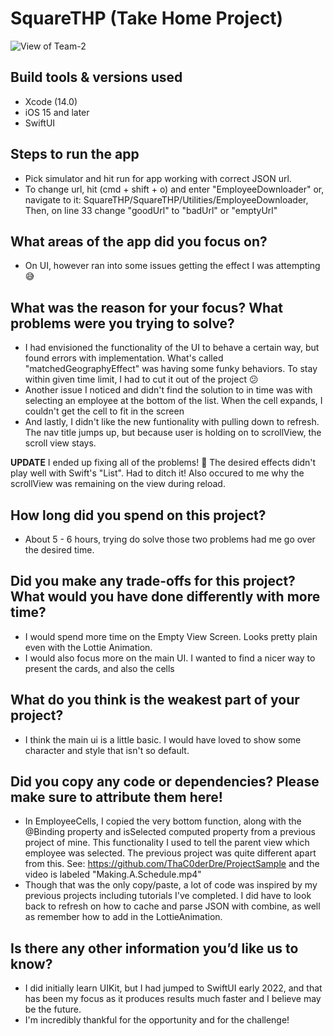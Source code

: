 
# SquareTHP (Take Home Project)

![View of Team-2](https://user-images.githubusercontent.com/94762769/200207781-a9c32a02-ff46-41dc-80d6-02c953b9c8c1.jpg)

## Build tools & versions used
- Xcode (14.0)
- iOS 15 and later
- SwiftUI

## Steps to run the app
- Pick simulator and hit run for app working with correct JSON url.
- To change url, hit (cmd + shift + o) and enter "EmployeeDownloader"
        or, navigate to it: SquareTHP/SquareTHP/Utilities/EmployeeDownloader,
        Then, on line 33 change "goodUrl" to "badUrl" or "emptyUrl"
        
## What areas of the app did you focus on?
- On UI, however ran into some issues getting the effect I was attempting 😅

## What was the reason for your focus? What problems were you trying to solve?
- I had envisioned the functionality of the UI to behave a certain way, but found errors with implementation. What's called "matchedGeographyEffect" was having some funky behaviors. To stay within given time limit, I had to cut it out of the project 😕
- Another issue I noticed and didn't find the solution to in time was with selecting an employee at the bottom of the list. When the cell expands, I couldn't get the cell to fit in the screen
- And lastly, I didn't like the new funtionality with pulling down to refresh. The nav title jumps up, but because user is holding on to scrollView, the scroll view stays.

 **UPDATE**
I ended up fixing all of the problems! 🍾
    The desired effects didn't play well with Swift's "List". Had to ditch it!
    Also occured to me why the scrollView was remaining on the view during reload.

## How long did you spend on this project?
- About 5 - 6 hours, trying do solve those two problems had me go over the desired time.

## Did you make any trade-offs for this project? What would you have done differently with more time?
- I would spend more time on the Empty View Screen. Looks pretty plain even with the Lottie Animation. 
- I would also focus more on the main UI. I wanted to find a nicer way to present the cards, and also the cells

## What do you think is the weakest part of your project?
- I think the main ui is a little basic. I would have loved to show some character and style that isn't so default.

## Did you copy any code or dependencies? Please make sure to attribute them here!
- In EmployeeCells, I copied the very bottom function, along with the @Binding property and isSelected computed property from a previous project of mine. This functionality I used to tell the parent view which employee was selected. The previous project was quite different apart from this. See: https://github.com/ThaC0derDre/ProjectSample and the video is labeled "Making.A.Schedule.mp4"
- Though that was the only copy/paste, a lot of code was inspired by my previous projects including tutorials I've completed. I did have to look back to refresh on how to cache and parse JSON with combine, as well as remember how to add in the LottieAnimation.

## Is there any other information you’d like us to know?
- I did initially learn UIKit, but I had jumped to SwiftUI early 2022, and that has been my focus as it produces results much faster and I believe may be the future.
- I'm incredibly thankful for the opportunity and for the challenge! 
